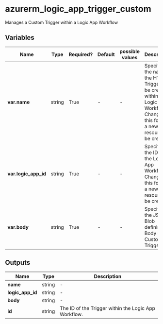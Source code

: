 # azurerm_logic_app_trigger_custom

Manages a Custom Trigger within a Logic App Workflow

## Variables

| Name | Type | Required? | Default  | possible values | Description |
| ---- | ---- | --------- | -------- | ----------- | ----------- |
| **var.name** | string | True | -  |  -  | Specifies the name of the HTTP Trigger to be created within the Logic App Workflow. Changing this forces a new resource to be created. | 
| **var.logic_app_id** | string | True | -  |  -  | Specifies the ID of the Logic App Workflow. Changing this forces a new resource to be created. | 
| **var.body** | string | True | -  |  -  | Specifies the JSON Blob defining the Body of this Custom Trigger. | 



## Outputs

| Name | Type | Description |
| ---- | ---- | --------- | 
| **name** | string  | - | 
| **logic_app_id** | string  | - | 
| **body** | string  | - | 
| **id** | string  | The ID of the Trigger within the Logic App Workflow. | 